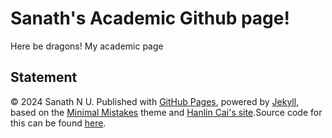 # Sanath's Academic Github page!

Here be dragons! My academic page

## Statement

© 2024 Sanath N U. Published with [GitHub Pages](https://pages.github.com/), powered by [Jekyll](https://jekyllrb.com/), based on the [Minimal Mistakes](https://mademistakes.com/) theme and [Hanlin Cai's site](https://caihanlin.com/).Source code for this can be found [here](https://github.com/sanathNU/sanathnu.github.io).